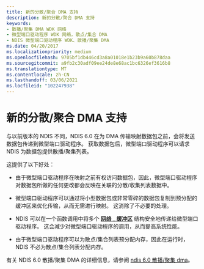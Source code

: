 ```yaml
---
title: 新的分散/聚合 DMA 支持
description: 新的分散/聚合 DMA 支持
keywords:
- 散播/聚集 DMA WDK 网络
- 微型端口驱动程序 WDK 网络，散点/集合 DMA
- NDIS 微型端口驱动程序 WDK、散播/聚集 DMA
ms.date: 04/20/2017
ms.localizationpriority: medium
ms.openlocfilehash: 9705bf1db446cd3a8a01018e1b23b9a60b878daa
ms.sourcegitcommit: a9fb2c30adf09ee24de8e68ac1bc6326ef3616b8
ms.translationtype: MT
ms.contentlocale: zh-CN
ms.lasthandoff: 03/06/2021
ms.locfileid: "102247938"
---
```

# <a name="new-scattergather-dma-support"></a>新的分散/聚合 DMA 支持





与以前版本的 NDIS 不同，NDIS 6.0 在为 DMA 传输映射数据包之前，会将发送数据包传递到微型端口驱动程序。 获取数据包后，微型端口驱动程序可以请求 NDIS 为数据包提供散播/聚集列表。

这提供了以下好处：

-   由于微型端口驱动程序在映射之前有权访问数据包，因此，微型端口驱动程序对数据包所做的任何更改都会反映在关联的分散/收集列表数据中。

-   微型端口驱动程序可以通过将小型数据包或非常零碎的数据包复制到预分配的缓冲区来优化传输，从而无需进行映射。 这消除了不必要的处理。

-   NDIS 可以在一个函数调用中将多个 [**网络 \_ 缓冲区**](/windows-hardware/drivers/ddi/nbl/ns-nbl-net_buffer) 结构安全地传递给微型端口驱动程序。 这会减少对微型端口驱动程序的调用，从而提高系统性能。

-   由于微型端口驱动程序可以为散点/集合列表预分配内存，因此在运行时，NDIS 不必为散点/集合列表分配内存。

有关 NDIS 6.0 散播/聚集 DMA 的详细信息，请参阅 [ndis 6.0 散播/聚集 dma](ndis-scatter-gather-dma.md)。

 

